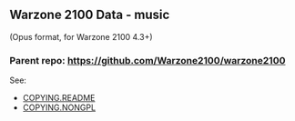 Warzone 2100 Data - music
----------------------------

(Opus format, for Warzone 2100 4.3+)

### Parent repo: https://github.com/Warzone2100/warzone2100

See:
- [COPYING.README](COPYING.README)
- [COPYING.NONGPL](COPYING.NONGPL)
